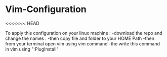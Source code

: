 # Vim-Configuration
<<<<<<< HEAD

To apply this configuration on your linux machine :
	 -download the repo and change the names .
	 -then copy file and folder to your HOME Path
	-then from your terminal open vim using vim command
 	-the write this command in vim using ":PlugInstall"

